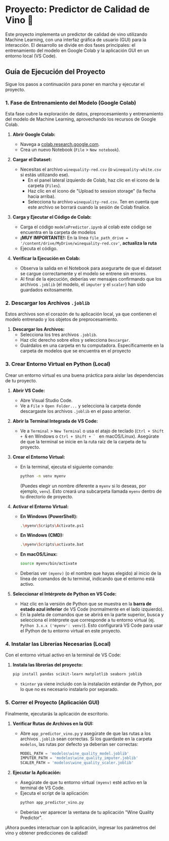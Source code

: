 # Proyecto: Predictor de Calidad de Vino 🍷

Este proyecto implementa un predictor de calidad de vino utilizando Machine Learning, con una interfaz gráfica de usuario (GUI) para la interacción. El desarrollo se divide en dos fases principales: el entrenamiento del modelo en Google Colab y la aplicación GUI en un entorno local (VS Code).

## Guía de Ejecución del Proyecto

Sigue los pasos a continuación para poner en marcha y ejecutar el proyecto.

### 1. Fase de Entrenamiento del Modelo (Google Colab)

Esta fase cubre la exploración de datos, preprocesamiento y entrenamiento del modelo de Machine Learning, aprovechando los recursos de Google Colab.

1.  **Abrir Google Colab:**
    * Navega a [colab.research.google.com](https://colab.research.google.com/).
    * Crea un nuevo Notebook (`File` > `New notebook`).

2.  **Cargar el Dataset:**
    * Necesitas el archivo `winequality-red.csv` (o `winequality-white.csv` si estás utilizando ese).
        * En el panel lateral izquierdo de Colab, haz clic en el icono de la carpeta (`Files`).
        * Haz clic en el icono de "Upload to session storage" (la flecha hacia arriba).
        * Selecciona tu archivo `winequality-red.csv`. Ten en cuenta que este archivo se borrará cuando la sesión de Colab finalice.

3.  **Carga y Ejecutar el Código de Colab:**
    * Carga el código `modeloPredictor.ipynb` al colab este código se encuentra en la carpeta de modelos
    * **¡MUY IMPORTANTE!:** En la línea `file_path_drive = '/content/drive/MyDrive/winequality-red.csv'`, **actualiza la ruta**
    * Ejecuta el código.

5.  **Verificar la Ejecución en Colab:**
    * Observa la salida en el Notebook para asegurarte de que el dataset se cargue correctamente y el modelo se entrene sin errores.
    * Al final de la ejecución, deberías ver mensajes confirmando que los archivos `.joblib` (el modelo, el `imputer` y el `scaler`) han sido guardados exitosamente.

### 2. Descargar los Archivos `.joblib`

Estos archivos son el corazón de tu aplicación local, ya que contienen el modelo entrenado y los objetos de preprocesamiento.

1.  **Descargar los Archivos:**
    * Selecciona los tres archivos `.joblib`.
    * Haz clic derecho sobre ellos y selecciona `Descargar`.
    * Guárdalos en una carpeta en tu computadora. Específicamente en la carpeta de modelos que se encuentra en el proyecto

### 3. Crear Entorno Virtual en Python (Local)

Crear un entorno virtual es una buena práctica para aislar las dependencias de tu proyecto.

1.  **Abrir VS Code:**
    * Abre Visual Studio Code.
    * Ve a `File` > `Open Folder...` y selecciona la carpeta donde descargaste los archivos `.joblib` en el paso anterior.

2.  **Abrir la Terminal Integrada de VS Code:**
    * Ve a `Terminal` > `New Terminal` o usa el atajo de teclado (`Ctrl + Shift + Ñ` en Windows o ``Ctrl + Shift + ` `` en macOS/Linux). Asegúrate de que la terminal se inicie en la ruta raíz de la carpeta de tu proyecto.

3.  **Crear el Entorno Virtual:**
    * En la terminal, ejecuta el siguiente comando:
        ```bash
        python -m venv myenv
        ```
        (Puedes elegir un nombre diferente a `myenv` si lo deseas, por ejemplo, `venv`). Esto creará una subcarpeta llamada `myenv` dentro de tu directorio de proyecto.

4.  **Activar el Entorno Virtual:**
    * **En Windows (PowerShell):**
        ```bash
        .\myenv\Scripts\Activate.ps1
        ```
    * **En Windows (CMD):**
        ```bash
        .\myenv\Scripts\activate.bat
        ```
    * **En macOS/Linux:**
        ```bash
        source myenv/bin/activate
        ```
    * Deberías ver `(myenv)` (o el nombre que hayas elegido) al inicio de la línea de comandos de tu terminal, indicando que el entorno está activo.

5.  **Seleccionar el Intérprete de Python en VS Code:**
    * Haz clic en la versión de Python que se muestra en la **barra de estado azul inferior** de VS Code (normalmente en el lado izquierdo).
    * En la paleta de comandos que se abrirá en la parte superior, busca y selecciona el intérprete que corresponde a tu entorno virtual (ej. `Python 3.x.x ('myenv': venv)`). Esto configurará VS Code para usar el Python de tu entorno virtual en este proyecto.

### 4. Instalar las Librerías Necesarias (Local)

Con el entorno virtual activo en la terminal de VS Code:

1.  **Instala las librerías del proyecto:**
    ```bash
    pip install pandas scikit-learn matplotlib seaborn joblib
    ```
    * `tkinter` ya viene incluido con la instalación estándar de Python, por lo que no es necesario instalarlo por separado.

### 5. Correr el Proyecto (Aplicación GUI)

Finalmente, ejecutarás la aplicación de escritorio.

1.  **Verificar Rutas de Archivos en la GUI:**
    * Abre `app_predictor_vino.py` y asegúrate de que las rutas a los archivos `.joblib` sean correctas. Si los guardaste en la carpeta `modelos`, las rutas por defecto ya deberían ser correctas:
        ```python
        MODEL_PATH = 'modelos\wine_quality_model.joblib'
        IMPUTER_PATH = 'modelos\wine_quality_imputer.joblib'
        SCALER_PATH = 'modelos\wine_quality_scaler.joblib'
        ```

2.  **Ejecutar la Aplicación:**
    * Asegúrate de que tu entorno virtual `(myenv)` esté activo en la terminal de VS Code.
    * Ejecuta el script de la aplicación:
        ```bash
        python app_predictor_vino.py
        ```
    * Deberías ver aparecer la ventana de tu aplicación "Wine Quality Predictor".

¡Ahora puedes interactuar con la aplicación, ingresar los parámetros del vino y obtener predicciones de calidad!
